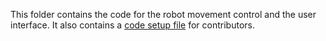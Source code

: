 This folder contains the code for the robot movement control and the user interface. It also contains a [code setup file](https://github.com/gabrielcabana21/HexaphobUS/blob/code/Code/setup.md) for contributors.
